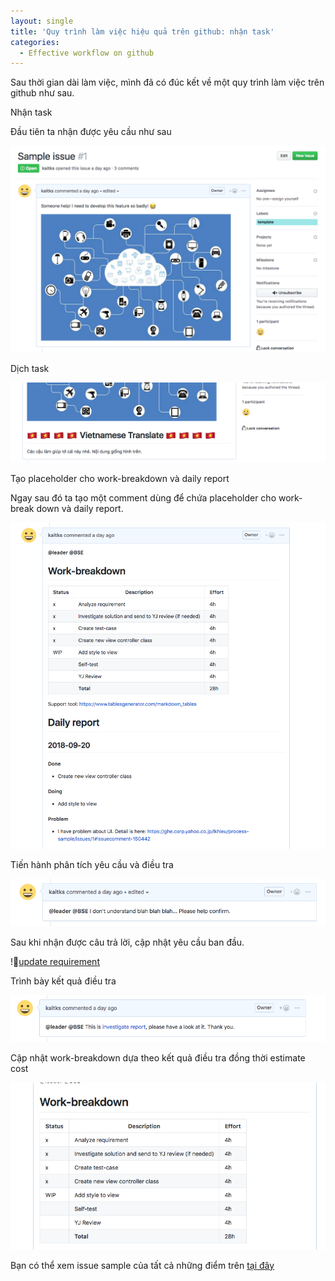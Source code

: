 ```yaml
---
layout: single
title: 'Quy trình làm việc hiệu quả trên github: nhận task'
categories:
  - Effective workflow on github
---
```


Sau thời gian dài làm việc, mình đã có đúc kết về một quy trình làm việc trên github như sau.

Nhận task

Đầu tiên ta nhận được yêu cầu như sau

![receive task](/assets/git-workflow/receive-task.png)

Dịch task

![translate task](/assets/git-workflow/translate-task.png)

Tạo placeholder cho work-breakdown và daily report

Ngay sau đó ta tạo một comment dùng để chứa placeholder cho work-break down và daily report.

![work-breakdown and daily report placeholder](/assets/git-workflow/create-work-break-down-and-daily-report-place-holder.png)

Tiến hành phân tích yêu cầu và điều tra

![qa](/assets/git-workflow/qa.png)

Sau khi nhận được câu trả lời, cập nhật yêu cầu ban đầu.

![update requirement](/assets/git-workflow/update-requirement.png)

Trình bày kết quả điều tra

![investigation report](/assets/git-workflow/investigation-report.png)

Cập nhật work-breakdown dựa theo kết quả điều tra đồng thời estimate cost

![update work-breakdown](/assets/git-workflow/update-work-breakdown.png)

Bạn có thể xem issue sample của tất cả những điểm trên [tại đây](https://github.com/kaitks/kaitks.github.io/issues/1)
